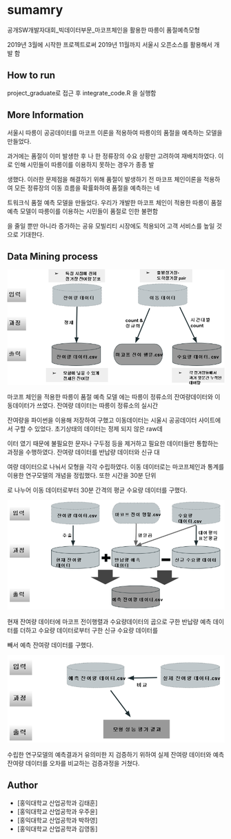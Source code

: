 # sumamry
공개SW개발자대회_빅데이터부문_마코프체인을 활용한 따릉이 품절예측모형

2019년 3월에 시작한 프로젝트로써 2019년 11월까지 서울시 오픈소스를 활용해서 개발 함


## How to run
project_graduate로 접근 후 integrate_code.R 을 실행함

## More Information
서울시 따릉이 공공데이터를 마코프 이론을 적용하여 따릉이의 품절을 예측하는 모델을 만들었다.

과거에는 품절이 이미 발생한 후 나 한 정류장의 수요 상황만 고려하여 재배치하였다. 이로 인해 시민들이 따릉이를 이용하지 못하는 경우가 종종 발

생했다. 이러한 문제점을 해결하기 위해 품절이 발생하기 전 마코프 체인이론을 적용하여 모든 정류장의 이동 흐름을 확률화하여 품절을 예측하는 네

트워크식 품절 예측 모델을 만들었다. 우리가 개발한 마코프 체인이 적용한 따릉이 품절 예측 모델이 따릉이를 이용하는 시민들이 품절로 인한 불편함

을 줄일 뿐만 아니라 증가하는 공유 모빌리티 시장에도 적용되어 고객 서비스를 높일 것으로 기대한다.

## Data Mining process 
![Screenshot](picture1.png)

마코프 체인을 적용한 따릉이 품절 예측 모델 에는 따릉이 정류소의 잔여량데이터와 이동데이터가 쓰였다. 잔여량 데이터는 따릉이 정류소의 실시간 

잔여량을 파이썬을 이용해 저장하여 구했고 이동데이터는 시울시 공공데이터 사이트에서 구할 수 있었다. 초기상태의 데이터는 정제 되지 않은 raw데

이터 였기 때문에 불필요한 문자나 구두점 등을 제거하고 필요한 데이터들만 통합하는 과정을 수행하였다. 잔여량 데이터를 반납량 데이터와 신규 대

여량 데이터으로 나눠서 모형을 각각 수립하였다. 이동 데이터로는 마코프체인과 통계를 이용한 연구모델의 개념을 정립했다. 또한 시간을 30분 단위

로 나누어 이동 데이터로부터 30분 간격의 평균 수요량 데이터를 구했다. 

![Screenshot](picture2.png)

현재 잔여량 데이터에 마코프 전이행렬과 수요량데이터의 곱으로 구한 반납량 예측 데이터를 더하고 수요량 데이터로부터 구한 신규 수요량 데이터를 

빼서 예측 잔여량 데이터를 구했다.

![Screenshot](picture3.png)

수립한 연구모델의 예측결과거 유의미한 지 검증하기 위하여 실제 잔여량 데이터와 예측 잔여량 데이터를 오차를 비교하는 검증과정을 거쳤다.

## Author
* [홍익대학교 산업공학과 김태훈]
* [홍익대학교 산업공학과 우주윤]
* [홍익대학교 산업공학과 박하영]
* [홍익대학교 산업공학과 김영동]



